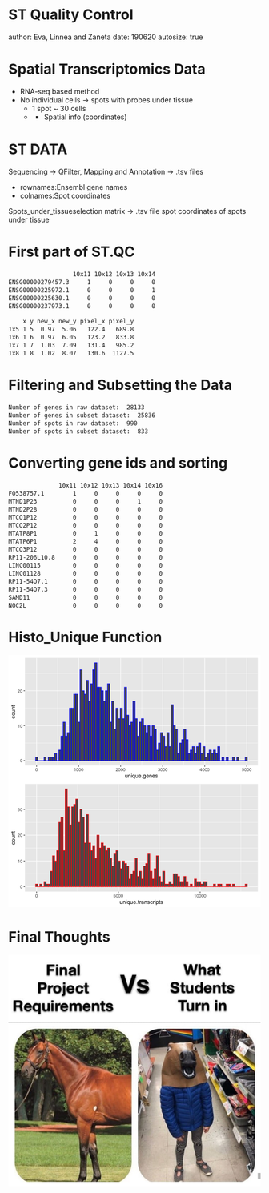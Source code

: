 ST Quality Control
========================================================
author: Eva, Linnea and Zaneta
date: 190620
autosize: true



Spatial Transcriptomics Data
========================================================

- RNA-seq based method 
- No individual cells -> spots with probes under tissue 
  - 1 spot ~ 30 cells
  - + Spatial info (coordinates)


ST DATA
========================================================

Sequencing -> QFilter, Mapping and Annotation -> .tsv files

 - rownames:Ensembl gene names
 - colnames:Spot coordinates

 
Spots_under_tissueselection matrix -> .tsv file spot coordinates of spots under tissue

First part of ST.QC
========================================================


```
                  10x11 10x12 10x13 10x14
ENSG00000279457.3     1     0     0     0
ENSG00000225972.1     0     0     0     1
ENSG00000225630.1     0     0     0     0
ENSG00000237973.1     0     0     0     0
```

```
    x y new_x new_y pixel_x pixel_y
1x5 1 5  0.97  5.06   122.4   689.8
1x6 1 6  0.97  6.05   123.2   833.8
1x7 1 7  1.03  7.09   131.4   985.2
1x8 1 8  1.02  8.07   130.6  1127.5
```



Filtering and Subsetting the Data
========================================================


```
Number of genes in raw dataset:  28133 
Number of genes in subset dataset:  25836 
Number of spots in raw dataset:  990 
Number of spots in subset dataset:  833 
```

Converting gene ids and sorting
========================================================


```
              10x11 10x12 10x13 10x14 10x16
FO538757.1        1     0     0     0     0
MTND1P23          0     0     0     1     0
MTND2P28          0     0     0     0     0
MTCO1P12          0     0     0     0     0
MTCO2P12          0     0     0     0     0
MTATP8P1          0     1     0     0     0
MTATP6P1          2     4     0     0     0
MTCO3P12          0     0     0     0     0
RP11-206L10.8     0     0     0     0     0
LINC00115         0     0     0     0     0
LINC01128         0     0     0     0     0
RP11-54O7.1       0     0     0     0     0
RP11-54O7.3       0     0     0     0     0
SAMD11            0     0     0     0     0
NOC2L             0     0     0     0     0
```

Histo_Unique Function
========================================================

![plot of chunk unnamed-chunk-4](STQCPresentation-figure/unnamed-chunk-4-1.png)

Final Thoughts
==========================================================

![Final](horse.jpg)

